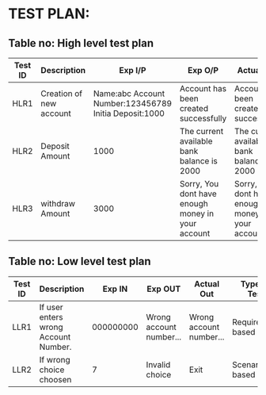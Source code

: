 

# TEST PLAN:

## Table no: High level test plan

| **Test ID** | **Description**                                              | **Exp I/P** | **Exp O/P** | **Actual Out** |**Type Of Test**  |    
|-------------|--------------------------------------------------------------|------------|-------------|----------------|------------------|
|  HLR1       |Creation of new account| Name:abc  Account Number:123456789 Initia Deposit:1000|Account has been created successfully|Account has been created successfully|Requirement based |
|  HLR2       |Deposit Amount|1000 |The current available bank balance is 2000|The current available bank balance is 2000|Requirement based|
|  HLR3       |withdraw Amount|3000| Sorry, You dont have enough money in your account| Sorry, You dont have enough money in your account| Requirement based  |



## Table no: Low level test plan

| **Test ID** | **Description**                                              | **Exp IN** | **Exp OUT** | **Actual Out** |**Type Of Test**  |    
|-------------|--------------------------------------------------------------|------------|-------------|----------------|------------------|
|  LLR1       |If user enters wrong Account Number. | 000000000| Wrong account number...| Wrong account number...|Requirement based |
|  LLR2       |If wrong choice choosen| 7|Invalid choice|Exit|Scenario based    |

